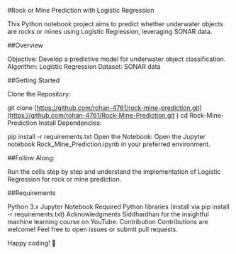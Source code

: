 #Rock or Mine Prediction with Logistic Regression

This Python notebook project aims to predict whether underwater objects are rocks or mines using Logistic Regression, leveraging SONAR data. 

##Overview

Objective: Develop a predictive model for underwater object classification.
Algorithm: Logistic Regression
Dataset: SONAR data

##Getting Started

Clone the Repository:

git clone [https://github.com/rohan-4761/rock-mine-prediction.git](https://github.com/rohan-4761/Rock-Mine-Prediction.git )
cd Rock-Mine-Prediction
Install Dependencies:

pip install -r requirements.txt
Open the Notebook:
Open the Jupyter notebook Rock_Mine_Prediction.ipynb in your preferred environment.

##Follow Along:

Run the cells step by step and understand the implementation of Logistic Regression for rock or mine prediction.

##Requirements

Python 3.x
Jupyter Notebook
Required Python libraries (install via pip install -r requirements.txt)
Acknowledgments
Siddhardhan for the insightful machine learning course on YouTube.
Contribution
Contributions are welcome! Feel free to open issues or submit pull requests.

Happy coding! 🚀

